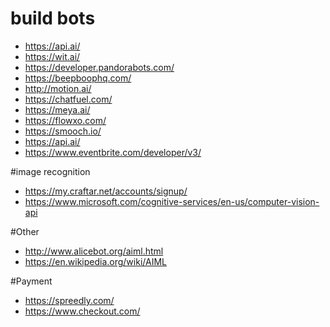 # build bots
* https://api.ai/
* https://wit.ai/
* https://developer.pandorabots.com/
* https://beepboophq.com/
* http://motion.ai/
* https://chatfuel.com/
* https://meya.ai/
* https://flowxo.com/
* https://smooch.io/
* https://api.ai/
* https://www.eventbrite.com/developer/v3/

#image recognition
* https://my.craftar.net/accounts/signup/
* https://www.microsoft.com/cognitive-services/en-us/computer-vision-api

#Other
* http://www.alicebot.org/aiml.html
* https://en.wikipedia.org/wiki/AIML


#Payment
* https://spreedly.com/
* https://www.checkout.com/
